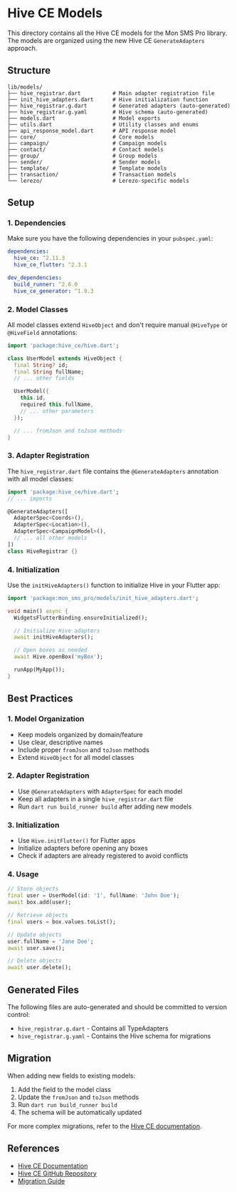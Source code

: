 # Hive CE Models

This directory contains all the Hive CE models for the Mon SMS Pro library. The models are organized using the new Hive CE `GenerateAdapters` approach.

## Structure

```
lib/models/
├── hive_registrar.dart          # Main adapter registration file
├── init_hive_adapters.dart      # Hive initialization function
├── hive_registrar.g.dart        # Generated adapters (auto-generated)
├── hive_registrar.g.yaml        # Hive schema (auto-generated)
├── models.dart                  # Model exports
├── utils.dart                   # Utility classes and enums
├── api_response_model.dart      # API response model
├── core/                        # Core models
├── campaign/                    # Campaign models
├── contact/                     # Contact models
├── group/                       # Group models
├── sender/                      # Sender models
├── template/                    # Template models
├── transaction/                 # Transaction models
└── lerezo/                      # Lerezo-specific models
```

## Setup

### 1. Dependencies

Make sure you have the following dependencies in your `pubspec.yaml`:

```yaml
dependencies:
  hive_ce: ^2.11.3
  hive_ce_flutter: ^2.3.1

dev_dependencies:
  build_runner: ^2.6.0
  hive_ce_generator: ^1.9.3
```

### 2. Model Classes

All model classes extend `HiveObject` and don't require manual `@HiveType` or `@HiveField` annotations:

```dart
import 'package:hive_ce/hive.dart';

class UserModel extends HiveObject {
  final String? id;
  final String fullName;
  // ... other fields

  UserModel({
    this.id,
    required this.fullName,
    // ... other parameters
  });

  // ... fromJson and toJson methods
}
```

### 3. Adapter Registration

The `hive_registrar.dart` file contains the `@GenerateAdapters` annotation with all model classes:

```dart
import 'package:hive_ce/hive.dart';
// ... imports

@GenerateAdapters([
  AdapterSpec<Coords>(),
  AdapterSpec<Location>(),
  AdapterSpec<CampaignModel>(),
  // ... all other models
])
class HiveRegistrar {}
```

### 4. Initialization

Use the `initHiveAdapters()` function to initialize Hive in your Flutter app:

```dart
import 'package:mon_sms_pro/models/init_hive_adapters.dart';

void main() async {
  WidgetsFlutterBinding.ensureInitialized();

  // Initialize Hive adapters
  await initHiveAdapters();

  // Open boxes as needed
  await Hive.openBox('myBox');

  runApp(MyApp());
}
```

## Best Practices

### 1. Model Organization

- Keep models organized by domain/feature
- Use clear, descriptive names
- Include proper `fromJson` and `toJson` methods
- Extend `HiveObject` for all model classes

### 2. Adapter Registration

- Use `@GenerateAdapters` with `AdapterSpec` for each model
- Keep all adapters in a single `hive_registrar.dart` file
- Run `dart run build_runner build` after adding new models

### 3. Initialization

- Use `Hive.initFlutter()` for Flutter apps
- Initialize adapters before opening any boxes
- Check if adapters are already registered to avoid conflicts

### 4. Usage

```dart
// Store objects
final user = UserModel(id: '1', fullName: 'John Doe');
await box.add(user);

// Retrieve objects
final users = box.values.toList();

// Update objects
user.fullName = 'Jane Doe';
await user.save();

// Delete objects
await user.delete();
```

## Generated Files

The following files are auto-generated and should be committed to version control:

- `hive_registrar.g.dart` - Contains all TypeAdapters
- `hive_registrar.g.yaml` - Contains the Hive schema for migrations

## Migration

When adding new fields to existing models:

1. Add the field to the model class
2. Update the `fromJson` and `toJson` methods
3. Run `dart run build_runner build`
4. The schema will be automatically updated

For more complex migrations, refer to the [Hive CE documentation](https://pub.dev/packages/hive_ce).

## References

- [Hive CE Documentation](https://pub.dev/packages/hive_ce)
- [Hive CE GitHub Repository](https://github.com/IO-Design-Team/hive_ce)
- [Migration Guide](https://pub.dev/packages/hive_ce#migration-guides)
